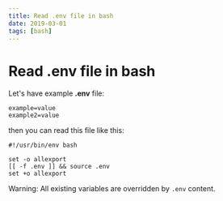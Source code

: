 ```yaml
---
title: Read .env file in bash
date: 2019-03-01
tags: [bash]
---
```


# Read .env file in bash

Let's have example **.env** file:

```
example=value
example2=value
```

then you can read this file like this:

```shell script
#!/usr/bin/env bash

set -o allexport
[[ -f .env ]] && source .env
set +o allexport
```

Warning: All existing variables are overridden by `.env` content.